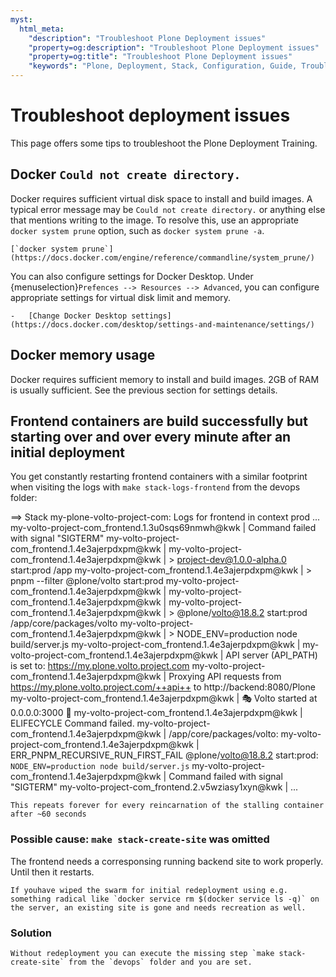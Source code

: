 ```yaml
---
myst:
  html_meta:
    "description": "Troubleshoot Plone Deployment issues"
    "property=og:description": "Troubleshoot Plone Deployment issues"
    "property=og:title": "Troubleshoot Plone Deployment issues"
    "keywords": "Plone, Deployment, Stack, Configuration, Guide, Troubleshoot"
---
```


# Troubleshoot deployment issues

This page offers some tips to troubleshoot the Plone Deployment Training.

## Docker `Could not create directory.`

Docker requires sufficient virtual disk space to install and build images.
A typical error message may be `Could not create directory.` or anything else that mentions writing to the image.
To resolve this, use an appropriate `docker system prune` option, such as `docker system prune -a`.

```{seealso}
[`docker system prune`](https://docs.docker.com/engine/reference/commandline/system_prune/)
```

You can also configure settings for Docker Desktop.
Under {menuselection}`Prefences --> Resources --> Advanced`, you can configure appropriate settings for virtual disk limit and memory.

```{seealso}
-   [Change Docker Desktop settings](https://docs.docker.com/desktop/settings-and-maintenance/settings/)
```

## Docker memory usage

Docker requires sufficient memory to install and build images.
2GB of RAM is usually sufficient.
See the previous section for settings details.

## Frontend containers are build successfully but starting over and over every minute after an initial deployment

You get constantly restarting frontend containers with a similar footprint when visiting the logs with `make stack-logs-frontend` from the devops folder:

==> Stack my-plone-volto-project-com: Logs for frontend in context prod 
...
my-volto-project-com_frontend.1.3u0sqs69nmwh@kwk    | Command failed with signal "SIGTERM"
my-volto-project-com_frontend.1.4e3ajerpdxpm@kwk    | 
my-volto-project-com_frontend.1.4e3ajerpdxpm@kwk    | > project-dev@1.0.0-alpha.0 start:prod /app
my-volto-project-com_frontend.1.4e3ajerpdxpm@kwk    | > pnpm --filter @plone/volto start:prod
my-volto-project-com_frontend.1.4e3ajerpdxpm@kwk    | 
my-volto-project-com_frontend.1.4e3ajerpdxpm@kwk    | 
my-volto-project-com_frontend.1.4e3ajerpdxpm@kwk    | > @plone/volto@18.8.2 start:prod /app/core/packages/volto
my-volto-project-com_frontend.1.4e3ajerpdxpm@kwk    | > NODE_ENV=production node build/server.js
my-volto-project-com_frontend.1.4e3ajerpdxpm@kwk    | 
my-volto-project-com_frontend.1.4e3ajerpdxpm@kwk    | API server (API_PATH) is set to: https://my.plone.volto.project.com
my-volto-project-com_frontend.1.4e3ajerpdxpm@kwk    | Proxying API requests from https://my.plone.volto.project.com/++api++ to http://backend:8080/Plone
my-volto-project-com_frontend.1.4e3ajerpdxpm@kwk    | 🎭 Volto started at 0.0.0.0:3000 🚀
my-volto-project-com_frontend.1.4e3ajerpdxpm@kwk    |  ELIFECYCLE  Command failed.
my-volto-project-com_frontend.1.4e3ajerpdxpm@kwk    | /app/core/packages/volto:
my-volto-project-com_frontend.1.4e3ajerpdxpm@kwk    |  ERR_PNPM_RECURSIVE_RUN_FIRST_FAIL  @plone/volto@18.8.2 start:prod: `NODE_ENV=production node build/server.js`
my-volto-project-com_frontend.1.4e3ajerpdxpm@kwk    | Command failed with signal "SIGTERM"
my-volto-project-com_frontend.2.v5wziasy1xyn@kwk    | 
...

```{note} 
This repeats forever for every reincarnation of the stalling container after ~60 seconds
```
### Possible cause: `make stack-create-site` was omitted

The frontend needs a corresponsing running backend site to work properly. Until then it restarts.

```{note}
If youhave wiped the swarm for initial redeployment using e.g. something radical like `docker service rm $(docker service ls -q)` on the server, an existing site is gone and needs recreation as well.
```

### Solution

```{tip}
Without redeployment you can execute the missing step `make stack-create-site` from the `devops` folder and you are set.
